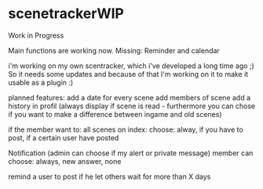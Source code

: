 # scenetrackerWIP

Work in Progress

Main functions are working now.
Missing: Reminder and calendar


i'm working on my own scentracker, which i've developed a long time ago ;) So it needs some updates and because of that I'm working on it to make it usable as a plugin :)

planned features: add a date for every scene add members of scene add a history in profil (always display if scene is read - furthermore you can chose if you want to make a difference between ingame and old scenes)

if the member want to: all scenes on index: choose: alway, if you have to post, if a certain user have posted

Notification (admin can choose if my alert or private message) member can choose: always, new answer, none

remind a user to post if he let others wait for more than X days

